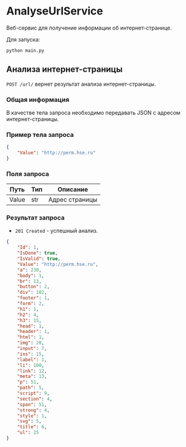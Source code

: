# AnalyseUrlService
Веб-сервис для получение информации об интернет-странице.

Для запуска:

```sh
python main.py
```

## Анализа интернет-страницы

`POST /url/` вернет результат анализа интернет-страницы.

### Общая информация

В качестве тела запроса необходимо передавать JSON с адресом интернет-страницы.

### Пример тела запроса

```json
{
    "Value": "http://perm.hse.ru"
}
```

### Поля запроса

Путь | Тип | Описание
---- | -------- | --------
Value | str  | Адрес страницы


### Результат запроса

* `201 Created` - успешный анализ.

```json
{
    "Id": 1,
    "IsDone": true,
    "IsValid": true,
    "Value": "http://perm.hse.ru",
    "a": 230,
    "body": 1,
    "br": 13,
    "button": 2,
    "div": 182,
    "footer": 1,
    "form": 2,
    "h1": 1,
    "h2": 4,
    "h3": 15,
    "head": 1,
    "header": 1,
    "html": 1,
    "img": 28,
    "input": 7,
    "ins": 15,
    "label": 1,
    "li": 100,
    "link": 12,
    "meta": 13,
    "p": 51,
    "path": 5,
    "script": 9,
    "section": 4,
    "span": 51,
    "strong": 4,
    "style": 1,
    "svg": 5,
    "title": 6,
    "ul": 25
}
```



